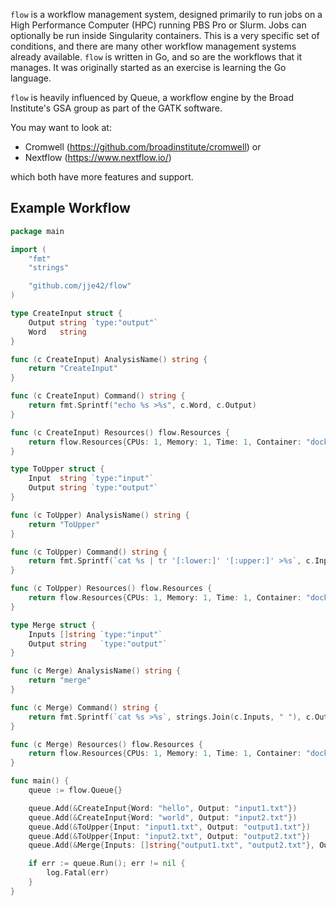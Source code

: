 `flow` is a workflow management system, designed primarily to run jobs on a
High Performance Computer (HPC) running PBS Pro or Slurm. Jobs can optionally
be run inside Singularity containers. This is a very specific set of
conditions, and there are many other workflow management systems already
available. `flow` is written in Go, and so are the workflows that it manages.
It was originally started as an exercise is learning the Go language.

`flow` is heavily influenced by Queue, a workflow engine by the Broad
Institute's GSA group as part of the GATK software.

You may want to look at:

- Cromwell (https://github.com/broadinstitute/cromwell) or
- Nextflow (https://www.nextflow.io/)

which both have more features and support.

## Example Workflow

```go
package main

import (
	"fmt"
	"strings"

	"github.com/jje42/flow"
)

type CreateInput struct {
	Output string `type:"output"`
	Word   string
}

func (c CreateInput) AnalysisName() string {
	return "CreateInput"
}

func (c CreateInput) Command() string {
	return fmt.Sprintf("echo %s >%s", c.Word, c.Output)
}

func (c CreateInput) Resources() flow.Resources {
	return flow.Resources{CPUs: 1, Memory: 1, Time: 1, Container: "docker://debian:10"}
}

type ToUpper struct {
	Input  string `type:"input"`
	Output string `type:"output"`
}

func (c ToUpper) AnalysisName() string {
	return "ToUpper"
}

func (c ToUpper) Command() string {
	return fmt.Sprintf(`cat %s | tr '[:lower:]' '[:upper:]' >%s`, c.Input, c.Output)
}

func (c ToUpper) Resources() flow.Resources {
	return flow.Resources{CPUs: 1, Memory: 1, Time: 1, Container: "docker://debian:10"}
}

type Merge struct {
	Inputs []string `type:"input"`
	Output string   `type:"output"`
}

func (c Merge) AnalysisName() string {
	return "merge"
}

func (c Merge) Command() string {
	return fmt.Sprintf(`cat %s >%s`, strings.Join(c.Inputs, " "), c.Output)
}

func (c Merge) Resources() flow.Resources {
	return flow.Resources{CPUs: 1, Memory: 1, Time: 1, Container: "docker://debian:10"}
}

func main() {
	queue := flow.Queue{}

	queue.Add(&CreateInput{Word: "hello", Output: "input1.txt"})
	queue.Add(&CreateInput{Word: "world", Output: "input2.txt"})
	queue.Add(&ToUpper{Input: "input1.txt", Output: "output1.txt"})
	queue.Add(&ToUpper{Input: "input2.txt", Output: "output2.txt"})
	queue.Add(&Merge{Inputs: []string{"output1.txt", "output2.txt"}, Output: "final.txt"})

	if err := queue.Run(); err != nil {
		log.Fatal(err)
	}
}
```
